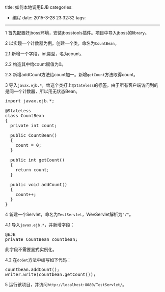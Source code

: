 title: 如何本地调用EJB
categories:
  - 编程
date: 2015-3-28 23:32:32
tags:
---

1 首先配置好jboss环境，安装jbosstools插件。项目中导入jboss的library。

2 以实现一个计数器为例。创建一个类，命名为`CountBean`。

2.1 新增一个字段，int类型，名为count。

2.2 构造其中给count赋值为0。

2.3 新增addCount方法给count加一。新增`getCount`方法取得count。

<!--more-->

3 导入`javax.ejb.*`，给这个类打上`@Stateless`的标签。由于所有客户端访问到的是同一个计数器，所以用无状态Bean。

<pre>
import javax.ejb.*;

@Stateless
class CountBean
{
  private int count;
  
  public CountBean()
  {
    count = 0;
  }
  
  public int getCount()
  {
    return count;
  }
  
  public void addCount()
  {
    count++;
  }
}
</pre>

4 新建一个Servlet，命名为`TestServlet`，WevServlet解析为`"/"`。

4.1  导入`javax.ejb.*`，并新增字段：

<pre>
@EJB
private CountBean countbean;
</pre>

此字段不需要显式实例化。

4.2 在`doGet`方法中编写如下代码：

<pre>
countbean.addCount();
writer.write(countbean.getCount());
</pre>

5 运行该项目，并访问`http://localhost:8080/TestServlet/`。